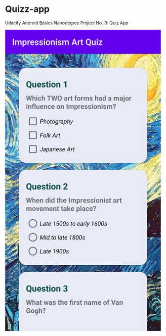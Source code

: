 # Quizz-app
Udacity Android Basics Nanodegree Project No. 3: Quiz App


![Screenshot](screenshot_1.png)
